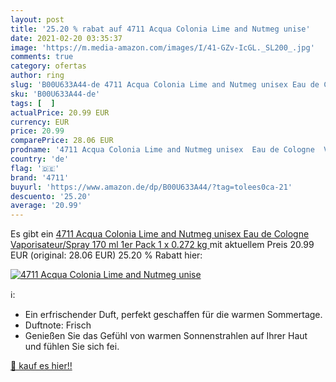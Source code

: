 ```yaml
---
layout: post
title: '25.20 % rabat auf 4711 Acqua Colonia Lime and Nutmeg unise'
date: 2021-02-20 03:35:37
image: 'https://m.media-amazon.com/images/I/41-GZv-IcGL._SL200_.jpg'
comments: true
category: ofertas
author: ring
slug: 'B00U633A44-de 4711 Acqua Colonia Lime and Nutmeg unisex Eau de Cologne...'
sku: 'B00U633A44-de'
tags: [  ]
actualPrice: 20.99 EUR
currency: EUR
price: 20.99
comparePrice: 28.06 EUR
prodname: '4711 Acqua Colonia Lime and Nutmeg unisex  Eau de Cologne  Vaporisateur/Spray 170 ml  1er Pack  1 x 0.272 kg '
country: 'de'
flag: '🇩🇪'
brand: '4711'
buyurl: 'https://www.amazon.de/dp/B00U633A44/?tag=tolees0ca-21'
descuento: '25.20'
average: '20.99'
---
```


Es gibt ein [4711 Acqua Colonia Lime and Nutmeg unisex  Eau de Cologne  Vaporisateur/Spray 170 ml  1er Pack  1 x 0.272 kg ](https://www.amazon.de/dp/B00U633A44/?tag=tolees0ca-21) mit aktuellem Preis 20.99 EUR (original: 28.06 EUR) 25.20 % Rabatt hier:

[![4711 Acqua Colonia Lime and Nutmeg unise](https://m.media-amazon.com/images/I/41-GZv-IcGL._SL200_.jpg)](https://www.amazon.de/dp/B00U633A44/?tag=tolees0ca-21)

ℹ️:

- Ein erfrischender Duft, perfekt geschaffen für die warmen Sommertage.
- Duftnote: Frisch
- Genießen Sie das Gefühl von warmen Sonnenstrahlen auf Ihrer Haut und fühlen Sie sich fei.

[🛒 kauf es hier!!](https://www.amazon.de/dp/B00U633A44/?tag=tolees0ca-21)
